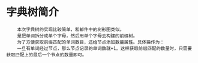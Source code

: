 字典树简介
============
        本次字典树的实现比较简单，和邮件中的树形图类似。
        是把单词拆分成单个字母，然后用单个字母去构建的前缀树。
        为了方便获取前缀匹配的单词数目，还给节点添加数量属性。具体操作为：
        一旦有单词经过节点，那么节点记录的单词数就+1。这样获取前缀匹配的数量时，只需要获取匹配上的最后一个节点的数量即可。